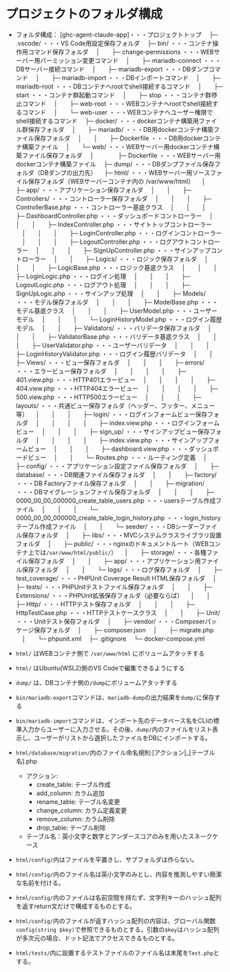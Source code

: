 # プロジェクトのフォルダ構成

- フォルダ構成：
[ghc-agent-claude-app]・・・プロジェクトトップ
　├─ .vscode/ ・・・VS Code用設定保存フォルダ
　├─ bin/ ・・・コンテナ操作用コマンド保存フォルダ
　│　　├─ change-permissions ・・・WEBサーバー用パーミッション変更コマンド
　│　　├─ mariadb-connect ・・・DBサーバー接続コマンド
　│　　├─ mariadb-export ・・・DBダンプコマンド
　│　　├─ mariadb-import ・・・DBインポートコマンド
　│　　├─ mariadb-root ・・・DBコンテナへrootでshell接続するコマンド
　│　　├─ start ・・・コンテナ群起動コマンド
　│　　├─ stop ・・・コンテナ群停止コマンド
　│　　├─ web-root ・・・WEBコンテナへrootでshell接続するコマンド
　│　　└─ web-user ・・・WEBコンテナへユーザー権限でshell接続するコマンド
　├─ docker/ ・・・dockerコンテナ構築用ファイル群保存フォルダ
　│　　├─ mariadb/ ・・・DB用dockerコンテナ構築ファイル保存フォルダ
　│　　│　　├─ Dockerfile ・・・DB用dockerコンテナ構築ファイル
　│　　└─ web/ ・・・WEBサーバー用dockerコンテナ構築ファイル保存フォルダ
　│　　　　├─ Dockerfile ・・・WEBサーバー用dockerコンテナ構築ファイル
　├─ dump/ ・・・DBダンプファイル保存フォルダ（DBダンプの出力先）
　├─ html/ ・・・WEBサーバー用ソースファイル保存フォルダ（WEBサーバーコンテナ内の /var/www/html）
　│　　├─ app/ ・・・アプリケーション保存フォルダ
　│　　│　　├─ Controllers/ ・・・コントローラー保存フォルダ
　│　　│　　│　　├─ ControllerBase.php ・・・コントローラー基底クラス
　│　　│　　│　　├─ DashboardController.php ・・・ダッシュボードコントローラー
　│　　│　　│　　├─ IndexController.php ・・・サイトトップコントローラー
　│　　│　　│　　├─ LoginController.php ・・・ログインコントローラー
　│　　│　　│　　├─ LogoutController.php ・・・ログアウトコントローラー
　│　　│　　│　　├─ SignUpController.php ・・・サインアップコントローラー
　│　　│　　├─ Logics/ ・・・ロジック保存フォルダ
　│　　│　　│　　├─ LogicBase.php ・・・ロジック基底クラス
　│　　│　　│　　├─ LoginLogic.php ・・・ログイン処理
　│　　│　　│　　├─ LogoutLogic.php ・・・ログアウト処理
　│　　│　　│　　├─ SignUpLogic.php ・・・サインアップ処理
　│　　│　　├─ Models/ ・・・モデル保存フォルダ
　│　　│　　│　　├─ ModelBase.php ・・・モデル基底クラス
　│　　│　　│　　├─ UserModel.php ・・・ユーザーモデル
　│　　│　　│　　└─ LoginHistoryModel.php ・・・ログイン履歴モデル
　│　　│　　├─ Validators/ ・・・バリデータ保存フォルダ
　│　　│　　│　　├─ ValidatorBase.php ・・・バリデータ基底クラス
　│　　│　　│　　├─ UserValidator.php ・・・ユーザーバリデータ
　│　　│　　│　　├─ LoginHistoryValidator.php ・・・ログイン履歴バリデータ
　│　　│　　├─ Views/ ・・・ビュー保存フォルダ
　│　　│　　│　　├─ errors/ ・・・エラービュー保存フォルダ
　│　　│　　│　　│　　├─ 401.view.php ・・・HTTP401エラービュー
　│　　│　　│　　│　　├─ 404.view.php ・・・HTTP404エラービュー
　│　　│　　│　　│　　├─ 500.view.php ・・・HTTP500エラービュー
　│　　│　　│　　├─ layouts/ ・・・共通ビュー保存フォルダ（ヘッダー、フッター、メニュー等）
　│　　│　　│　　├─ login/ ・・・ログインフォームビュー保存フォルダ
　│　　│　　│　　│　　├─ index.view.php ・・・ログインフォームビュー
　│　　│　　│　　├─ sign_up/ ・・・サインアップビュー保存フォルダ
　│　　│　　│　　│　　├─ index.view.php ・・・サインアップフォームビュー
　│　　│　　│　　├─ dashboard.view.php ・・・ダッシュボードビュー
　│　　│　　└─ Routes.php ・・・ルーティング定義
　│　　├─ config/ ・・・アプリケーション設定ファイル保存フォルダ
　│　　├─ database/ ・・・DB関連ファイル保存フォルダ
　│　　│　　├─ factory/ ・・・DB Factoryファイル保存フォルダ
　│　　│　　├─ migration/ ・・・DBマイグレーションファイル保存フォルダ
　│　　│　　│　　├─ 0000_00_00_000000_create_table_users.php ・・・usersテーブル作成ファイル
　│　　│　　│　　└─ 0000_00_00_000000_create_table_login_history.php ・・・login_historyテーブル作成ファイル
　│　　│　　└─ seeder/ ・・・DBシーダーファイル保存フォルダ
　│　　├─ libs/ ・・・MVCシステムクラスライブラリ設置フォルダ
　│　　├─ public/ ・・・nginxのドキュメントルート（WEBコンテナ上では`/var/www/html/public/`）
　│　　├─ storage/ ・・・各種ファイル保存フォルダ
　│　　│　　├─ app/ ・・・アプリケーション用ファイル保存フォルダ
　│　　│　　└─ logs/ ・・・ログ保存フォルダ
　│　　├─ test_coverage/ ・・・PHPUnit Coverage Result HTML保存フォルダ
　│　　├─ tests/ ・・・PHPUnitテストファイル保存フォルダ
　│　　│　　├─ Extensions/ ・・・PHPUnit拡張保存フォルダ（必要ならば）
　│　　│　　├─ Http/ ・・・HTTPテスト保存フォルダ
　│　　│　　│　　├─ HttpTestCase.php ・・・HTTPテストケースクラス
　│　　│　　├─ Unit/ ・・・Unitテスト保存フォルダ
　│　　├─ vendor/ ・・・Composerパッケージ保存フォルダ
　│　　├─ composer.json
　│　　├─ migrate.php
　│　　└─ phpunit.xml
　├─ .gitignore
　└─ docker-compose.yml

- `html/` はWEBコンテナ側で `/var/www/html` にボリュームアタッチする
- `html/` はUbuntu(WSL2)側のVS Codeで編集できるようにする
- `dump/` は、DBコンテナ側の`/dump`にボリュームアタッチする
- `bin/mariadb-export`コマンドは、`mariadb-dump`の出力結果を`dump/`に保存する
- `bin/mariadb-import`コマンドは、インポート先のデータベース名をCLIの標準入力からユーザーに入力させる。その後、`dump/`内のファイルをリスト表示し、ユーザーがリストから選択したファイルをDBにインポートする。
- `html/database/migration/`内のファイル命名規則:[アクション]_[テーブル名].php
    - アクション:
        - create_table: テーブル作成
        - add_column: カラム追加
        - rename_table: テーブル名変更
        - change_column: カラム定義変更
        - remove_column: カラム削除
        - drop_table: テーブル削除
    - テーブル名：英小文字と数字とアンダースコアのみを用いたスネークケース
- `html/config/`内はファイルを平置きし、サブフォルダは作らない。
- `html/config/`内のファイル名は英小文字のみとし、内容を推測しやすい簡潔な名前を付ける。
- `html/config/`内のファイルは名前空間を持たず、文字列キーのハッシュ配列を返すreturn文だけで構成するものとする。
- `html/config/`内のファイルが返すハッシュ配列の内容は、グローバル関数`config(string $key)`で参照できるものとする。引数の`$key`はハッシュ配列が多次元の場合、ドット記法でアクセスできるものとする。
- `html/tests/`内に設置するテストファイルのファイル名は末尾を`Test.php`とする。
